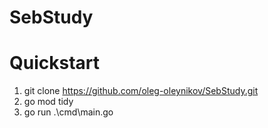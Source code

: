 # SebStudy

# Quickstart
1. git clone https://github.com/oleg-oleynikov/SebStudy.git
2. go mod tidy
3. go run .\cmd\main.go